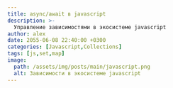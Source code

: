 ```yaml
---
title: async/await в javascript
description: >-
  Управление зависимостями в экосистеме javascript
author: alex
date: 2055-06-08 22:40:00 +0300
categories: [Javascript,Collections]
tags: [js,set,map]
image:
  path: /assets/img/posts/main/javascript.png
  alt: Зависимости в экосистеме javascript
---
```

